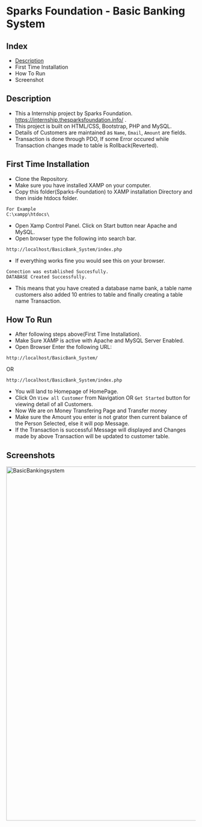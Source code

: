 # Sparks Foundation - Basic Banking System

## Index
- [Description](#Description)
- First Time Installation
- How To Run
- Screenshot

## Description
- This a Internship project by Sparks Foundation. https://internship.thesparksfoundation.info/ .
- This project is built on HTML/CSS, Bootstrap, PHP and MySQL.
- Details of Customers are maintained as `Name`, `Email`, `Amount` are fields.
- Transaction is done through PDO, If some Error occured while Transaction changes made to table is Rollback(Reverted).  

## First Time Installation
- Clone the Repository.
- Make sure you have installed XAMP on your computer.
- Copy this folder(Sparks-Foundation) to XAMP installation Directory and then inside htdocs folder.

```
For Example
C:\xampp\htdocs\
```
- Open Xamp Control Panel. Click on Start button near Apache and MySQL.
- Open browser type the following into search bar.
```
http://localhost/BasicBank_System/index.php
```
- If everything works fine you would see this on your browser.
```
Conection was established Succesfully.
DATABASE Created Successfully.

```
- This means that you have created a database name bank, a table name customers also added 10 entries to table and finally creating a table name Transaction.

## How To Run
- After following steps above(First Time Installation).
- Make Sure XAMP is active with Apache and MySQL Server Enabled.
- Open Browser Enter the following URL:
```
http://localhost/BasicBank_System/
```
OR
```
http://localhost/BasicBank_System/index.php
```
- You will land to Homepage of HomePage.
- Click On `View all Customer` from Navigation OR `Get Started` button for viewing detail of all Customers.
- Now We are on Money Transfering Page and Transfer money
- Make sure the Amount you enter is not grator then current balance of the Person Selected, else it will pop Message.
- If the Transaction is successful Message will displayed and Changes made by above Transaction will be updated to customer table. 

## Screenshots

<img width="940" alt="BasicBankingsystem" src="https://github.com/Aishwariya130405/BasicBank_System/assets/121952995/3a37b877-a123-4487-8803-0fee755bd47f">

